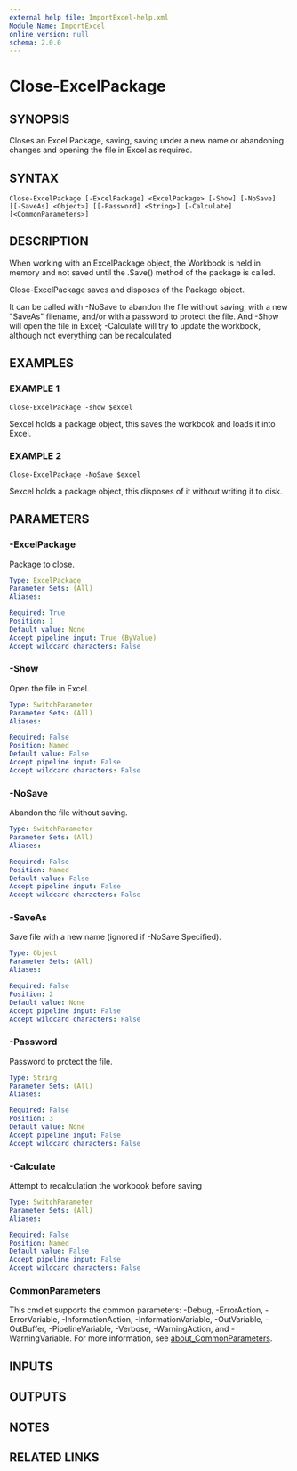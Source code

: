 ```yaml
---
external help file: ImportExcel-help.xml
Module Name: ImportExcel
online version: null
schema: 2.0.0
---
```


# Close-ExcelPackage

## SYNOPSIS

Closes an Excel Package, saving, saving under a new name or abandoning changes and opening the file in Excel as required.

## SYNTAX

```text
Close-ExcelPackage [-ExcelPackage] <ExcelPackage> [-Show] [-NoSave] [[-SaveAs] <Object>] [[-Password] <String>] [-Calculate] [<CommonParameters>]
```

## DESCRIPTION

When working with an ExcelPackage object, the Workbook is held in memory and not saved until the .Save\(\) method of the package is called.

Close-ExcelPackage saves and disposes of the Package object.

It can be called with -NoSave to abandon the file without saving, with a new "SaveAs" filename, and/or with a password to protect the file. And -Show will open the file in Excel; -Calculate will try to update the workbook, although not everything can be recalculated

## EXAMPLES

### EXAMPLE 1

```text
Close-ExcelPackage -show $excel
```

$excel holds a package object, this saves the workbook and loads it into Excel.

### EXAMPLE 2

```text
Close-ExcelPackage -NoSave $excel
```

$excel holds a package object, this disposes of it without writing it to disk.

## PARAMETERS

### -ExcelPackage

Package to close.

```yaml
Type: ExcelPackage
Parameter Sets: (All)
Aliases:

Required: True
Position: 1
Default value: None
Accept pipeline input: True (ByValue)
Accept wildcard characters: False
```

### -Show

Open the file in Excel.

```yaml
Type: SwitchParameter
Parameter Sets: (All)
Aliases:

Required: False
Position: Named
Default value: False
Accept pipeline input: False
Accept wildcard characters: False
```

### -NoSave

Abandon the file without saving.

```yaml
Type: SwitchParameter
Parameter Sets: (All)
Aliases:

Required: False
Position: Named
Default value: False
Accept pipeline input: False
Accept wildcard characters: False
```

### -SaveAs

Save file with a new name \(ignored if -NoSave Specified\).

```yaml
Type: Object
Parameter Sets: (All)
Aliases:

Required: False
Position: 2
Default value: None
Accept pipeline input: False
Accept wildcard characters: False
```

### -Password

Password to protect the file.

```yaml
Type: String
Parameter Sets: (All)
Aliases:

Required: False
Position: 3
Default value: None
Accept pipeline input: False
Accept wildcard characters: False
```

### -Calculate

Attempt to recalculation the workbook before saving

```yaml
Type: SwitchParameter
Parameter Sets: (All)
Aliases:

Required: False
Position: Named
Default value: False
Accept pipeline input: False
Accept wildcard characters: False
```

### CommonParameters

This cmdlet supports the common parameters: -Debug, -ErrorAction, -ErrorVariable, -InformationAction, -InformationVariable, -OutVariable, -OutBuffer, -PipelineVariable, -Verbose, -WarningAction, and -WarningVariable. For more information, see [about\_CommonParameters](http://go.microsoft.com/fwlink/?LinkID=113216).

## INPUTS

## OUTPUTS

## NOTES

## RELATED LINKS

